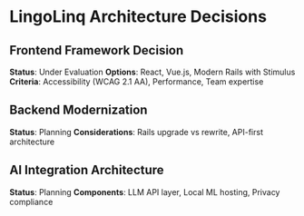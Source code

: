 # LingoLinq Architecture Decisions

## Frontend Framework Decision
**Status**: Under Evaluation
**Options**: React, Vue.js, Modern Rails with Stimulus
**Criteria**: Accessibility (WCAG 2.1 AA), Performance, Team expertise

## Backend Modernization
**Status**: Planning
**Considerations**: Rails upgrade vs rewrite, API-first architecture

## AI Integration Architecture
**Status**: Planning
**Components**: LLM API layer, Local ML hosting, Privacy compliance

